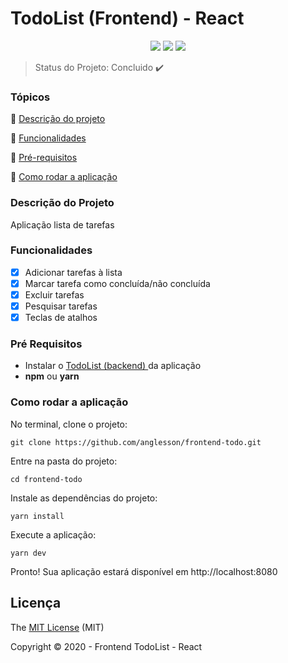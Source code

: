 # TodoList (Frontend) - React
<p align="center">
  <img src="https://img.shields.io/static/v1?label=react&message=framework&color=blue&style=for-the-badge&logo=REACT"/>
  <img src="http://img.shields.io/static/v1?label=License&message=MIT&color=green&style=for-the-badge"/>
   <img src="http://img.shields.io/static/v1?label=STATUS&message=CONCLUIDO&color=GREEN&style=for-the-badge"/>
</p>

> Status do Projeto: Concluido :heavy_check_mark:

### Tópicos

:small_blue_diamond: [Descrição do projeto](#descrição-do-projeto)

:small_blue_diamond: [Funcionalidades](#funcionalidades)

:small_blue_diamond: [Pré-requisitos](#pré-requisitos)

:small_blue_diamond: [Como rodar a aplicação](#como-rodar-a-aplicação)

### Descrição do Projeto

<p align="justify">
  Aplicação lista de tarefas 
</p>

### Funcionalidades

- [x] Adicionar tarefas à lista
- [x] Marcar tarefa como concluída/não concluída
- [x] Excluir tarefas
- [x] Pesquisar tarefas
- [x] Teclas de atalhos

### Pré Requisitos

* Instalar o <a href="https://github.com/anglesson/backend"> TodoList (backend) </a> da aplicação
* **npm** ou **yarn**


### Como rodar a aplicação

No terminal, clone o projeto:
```
git clone https://github.com/anglesson/frontend-todo.git
```

Entre na pasta do projeto:
```
cd frontend-todo
```

Instale as dependências do projeto:
```
yarn install
```

Execute a aplicação:
```
yarn dev
```
Pronto! Sua aplicação estará disponível em http://localhost:8080

## Licença 

The [MIT License]() (MIT)

Copyright :copyright: 2020 - Frontend TodoList - React